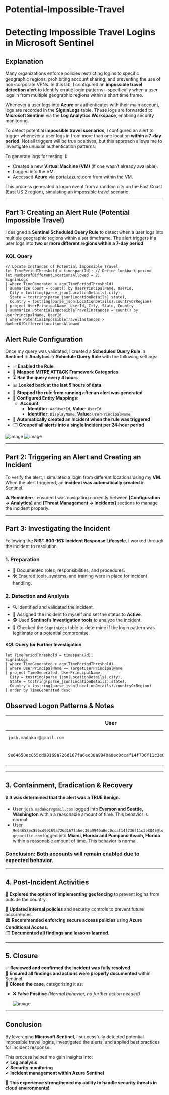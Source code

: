 # Potential-Impossible-Travel

# Detecting Impossible Travel Logins in Microsoft Sentinel  

## Explanation  

Many organizations enforce policies restricting logins to specific geographic regions, prohibiting account sharing, and preventing the use of non-corporate VPNs. In this lab, I configured an **impossible travel detection alert** to identify erratic login patterns—specifically when a user logs in from multiple geographic regions within a short time frame.  

Whenever a user logs into **Azure** or authenticates with their main account, logs are recorded in the **SigninLogs** table. These logs are forwarded to **Microsoft Sentinel** via the **Log Analytics Workspace**, enabling security monitoring.  

To detect potential **impossible travel scenarios**, I configured an alert to trigger whenever a user logs in from more than one location **within a 7-day period**. Not all triggers will be true positives, but this approach allows me to investigate unusual authentication patterns.  

To generate logs for testing, I:  
- Created a new **Virtual Machine (VM)** (if one wasn’t already available).  
- Logged into the VM.  
- Accessed **Azure** via [portal.azure.com](https://portal.azure.com) from within the VM.  

This process generated a logon event from a random city on the East Coast (East US 2 region), simulating an impossible travel scenario.  

---

## Part 1: Creating an Alert Rule (Potential Impossible Travel)  

I designed a **Sentinel Scheduled Query Rule** to detect when a user logs into multiple geographic regions within a set timeframe. The alert triggers if a user logs into **two or more different regions within a 7-day period**.  

### **KQL Query**  

```kusto
// Locate Instances of Potential Impossible Travel  
let TimePeriodThreshold = timespan(7d); // Define lookback period  
let NumberOfDifferentLocationsAllowed = 2;  
SigninLogs  
| where TimeGenerated > ago(TimePeriodThreshold)  
| summarize Count = count() by UserPrincipalName, UserId,  
  City = tostring(parse_json(LocationDetails).city),  
  State = tostring(parse_json(LocationDetails).state),  
  Country = tostring(parse_json(LocationDetails).countryOrRegion)  
| project UserPrincipalName, UserId, City, State, Country  
| summarize PotentialImpossibleTravelInstances = count() by UserPrincipalName, UserId  
| where PotentialImpossibleTravelInstances > NumberOfDifferentLocationsAllowed
```
## Alert Rule Configuration
Once my query was validated, I created a **Scheduled Query Rule** in **Sentinel → Analytics → Schedule Query Rule** with the following settings:

- ✅ **Enabled the Rule**  
- 🔹 **Mapped MITRE ATT&CK Framework Categories**  
- ⏳ **Ran the query every 4 hours**  
- 📊 **Looked back at the last 5 hours of data**  
- 🚨 **Stopped the rule from running after an alert was generated**  
- 🔄 **Configured Entity Mappings**:  
  - **Account**
    - **Identifier:** `AadUserId`, **Value:** `UserId`  
    - **Identifier:** `DisplayName`, **Value:** `UserPrincipalName`  
- 🔔 **Automatically created an Incident when the rule was triggered**  
- 🗂 **Grouped all alerts into a single Incident per 24-hour period**  

![image](https://github.com/user-attachments/assets/032e369f-8d86-4722-bb68-48e72a4890b7) ![image](https://github.com/user-attachments/assets/1eb6f3f4-05db-4420-8fd9-8279ca2212f9)




---

## Part 2: Triggering an Alert and Creating an Incident  
To verify the alert, I simulated a login from different locations using my **VM**. When the alert triggered, an **incident was automatically created** in Sentinel.

⚠ **Reminder:** I ensured I was navigating correctly between **[Configuration → Analytics]** and **[Threat Management → Incidents]** sections to manage the incident properly.

---

## Part 3: Investigating the Incident  
Following the **NIST 800-161: Incident Response Lifecycle**, I worked through the incident to resolution.

### **1. Preparation**
- 📝 Documented roles, responsibilities, and procedures.  
- 🛠 Ensured tools, systems, and training were in place for incident handling.  

### **2. Detection and Analysis**  
- 🔍 Identified and validated the incident.  
- 👤 Assigned the incident to myself and set the status to **Active**.  
- 🕵️ Used **Sentinel’s Investigation tools** to analyze the incident.  
- 📂 Checked the `SigninLogs` table to determine if the login pattern was legitimate or a potential compromise.  

#### **KQL Query for Further Investigation**  
```kusto
let TimePeriodThreshold = timespan(7d);  
SigninLogs  
| where TimeGenerated > ago(TimePeriodThreshold)  
| where UserPrincipalName == TargetUserPrincipalName  
| project TimeGenerated, UserPrincipalName,  
  City = tostring(parse_json(LocationDetails).city),  
  State = tostring(parse_json(LocationDetails).state),  
  Country = tostring(parse_json(LocationDetails).countryOrRegion)  
| order by TimeGenerated desc
```
## Observed Logon Patterns & Notes

| User | Location 1 | Location 2 | Timeframe | Status |
|------|------------|------------|-----------|--------|
| `josh.madakor@gmail.com` | Everson, WA | Seattle, WA | 30 minutes | ✅ Normal |
| `9e64658ec855cd90169a726d167fa6ec30a9940a8ec0ccaf14f736f11c3e8847@lognpacific.com` | Miami, FL | Pompano Beach, FL | 30 minutes | ✅ Normal |

---

## 3. Containment, Eradication & Recovery

🔒 **It was determined that the alert was a TRUE Benign.**  
- User `josh.madakor@gmail.com` logged into **Everson and Seattle, Washington** within a reasonable amount of time. This behavior is normal.  
- User `9e64658ec855cd90169a726d167fa6ec30a9940a8ec0ccaf14f736f11c3e8847@lognpacific.com` logged into **Miami, Florida and Pompano Beach, Florida** within a reasonable amount of time. This behavior is normal.

### **Conclusion: Both accounts will remain enabled due to expected behavior.**

---

## 4. Post-Incident Activities

🔐 **Explored the option of implementing geofencing** to prevent logins from outside the country.  

📑 **Updated internal policies** and security controls to prevent future occurrences.  
🏛 **Recommended enforcing secure access policies** using **Azure Conditional Access**.  
🗂 **Documented all findings and lessons learned**.  

---

## 5. Closure

✅ **Reviewed and confirmed the incident was fully resolved.**  
📝 **Ensured all findings and actions were properly documented** within Sentinel.  
🚪 **Closed the case**, categorizing it as:    
- ❌ **False Positive** *(Normal behavior, no further action needed)*

  ![image](https://github.com/user-attachments/assets/a12a2112-3f03-4160-a88f-2f528a44d234)


---

## **Conclusion**

By leveraging **Microsoft Sentinel**, I successfully detected potential impossible travel logins, investigated the alerts, and applied best practices for incident response.

This process helped me gain insights into:  
✔ **Log analysis**  
✔ **Security monitoring**  
✔ **Incident management within Azure Sentinel**  

🚀 **This experience strengthened my ability to handle security threats in cloud environments!**  
